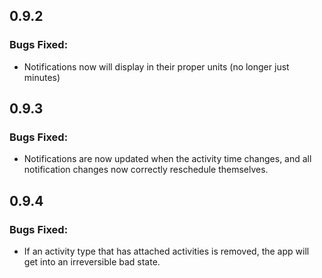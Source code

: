 0.9.2
-----

### Bugs Fixed:
- Notifications now will display in their proper units (no longer just minutes)

0.9.3
-----

### Bugs Fixed:
- Notifications are now updated when the activity time changes, and all notification changes now correctly reschedule themselves.

0.9.4
-----

### Bugs Fixed:
- If an activity type that has attached activities is removed, the app will get into an irreversible bad state.

